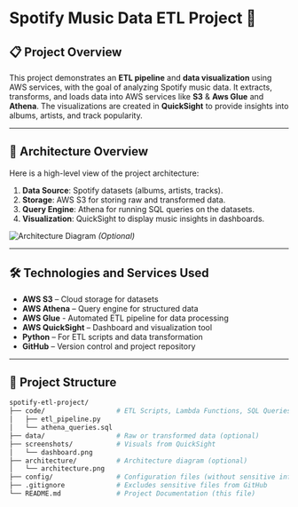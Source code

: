 # Spotify Music Data ETL Project 🎵

## 📋 Project Overview
This project demonstrates an **ETL pipeline** and **data visualization** using AWS services, with the goal of analyzing Spotify music data. It extracts, transforms, and loads data into AWS services like **S3** & **Aws Glue**  and **Athena**. The visualizations are created in **QuickSight** to provide insights into albums, artists, and track popularity.

---

## 🚀 Architecture Overview
Here is a high-level view of the project architecture:

1. **Data Source**: Spotify datasets (albums, artists, tracks).  
2. **Storage**: AWS S3 for storing raw and transformed data.  
3. **Query Engine**: Athena for running SQL queries on the datasets.  
4. **Visualization**: QuickSight to display music insights in dashboards.

![Architecture Diagram](architecture/architecture.png) _(Optional)_

---

## 🛠️ Technologies and Services Used
- **AWS S3** – Cloud storage for datasets
- **AWS Athena** – Query engine for structured data
- **AWS Glue** - Automated ETL pipeline for data processing  
- **AWS QuickSight** – Dashboard and visualization tool
- **Python** – For ETL scripts and data transformation
- **GitHub** – Version control and project repository

---

## 📂 Project Structure
```bash
spotify-etl-project/
├── code/                  # ETL Scripts, Lambda Functions, SQL Queries
│   ├── etl_pipeline.py
│   └── athena_queries.sql
├── data/                  # Raw or transformed data (optional)
├── screenshots/           # Visuals from QuickSight
│   └── dashboard.png
├── architecture/          # Architecture diagram (optional)
│   └── architecture.png
├── config/                # Configuration files (without sensitive info)
├── .gitignore             # Excludes sensitive files from GitHub
└── README.md              # Project Documentation (this file)
